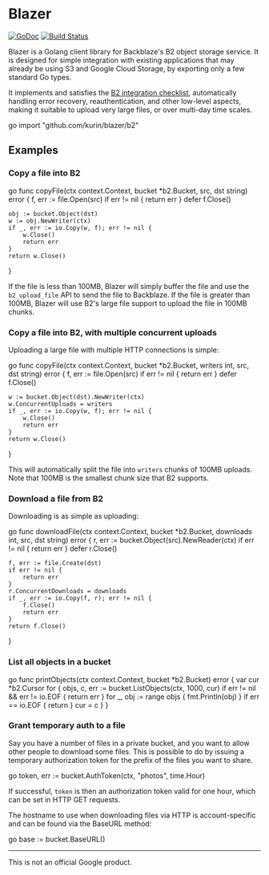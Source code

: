 Blazer
====

[![GoDoc](https://godoc.org/github.com/kurin/blazer/b2?status.svg)](https://godoc.org/github.com/kurin/blazer/b2)
[![Build Status](https://travis-ci.org/kurin/blazer.svg)](https://travis-ci.org/kurin/blazer)

Blazer is a Golang client library for Backblaze's B2 object storage service.
It is designed for simple integration with existing applications that may
already be using S3 and Google Cloud Storage, by exporting only a few standard
Go types.

It implements and satisfies the [B2 integration
checklist](https://www.backblaze.com/b2/docs/integration_checklist.html),
automatically handling error recovery, reauthentication, and other low-level
aspects, making it suitable to upload very large files, or over multi-day time
scales.

go
import "github.com/kurin/blazer/b2"


## Examples

### Copy a file into B2

go
func copyFile(ctx context.Context, bucket *b2.Bucket, src, dst string) error {
	f, err := file.Open(src)
	if err != nil {
		return err
	}
	defer f.Close()

	obj := bucket.Object(dst)
	w := obj.NewWriter(ctx)
	if _, err := io.Copy(w, f); err != nil {
		w.Close()
		return err
	}
	return w.Close()
}


If the file is less than 100MB, Blazer will simply buffer the file and use the
`b2_upload_file` API to send the file to Backblaze.  If the file is greater
than 100MB, Blazer will use B2's large file support to upload the file in 100MB
chunks.

### Copy a file into B2, with multiple concurrent uploads

Uploading a large file with multiple HTTP connections is simple:

go
func copyFile(ctx context.Context, bucket *b2.Bucket, writers int, src, dst string) error {
	f, err := file.Open(src)
	if err != nil {
		return err
	}
	defer f.Close()

	w := bucket.Object(dst).NewWriter(ctx)
	w.ConcurrentUploads = writers
	if _, err := io.Copy(w, f); err != nil {
		w.Close()
		return err
	}
	return w.Close()
}


This will automatically split the file into `writers` chunks of 100MB uploads.
Note that 100MB is the smallest chunk size that B2 supports.

### Download a file from B2

Downloading is as simple as uploading:

go
func downloadFile(ctx context.Context, bucket *b2.Bucket, downloads int, src, dst string) error {
	r, err := bucket.Object(src).NewReader(ctx)
	if err != nil {
		return err
	}
	defer r.Close()

	f, err := file.Create(dst)
	if err != nil {
		return err
	}
	r.ConcurrentDownloads = downloads
	if _, err := io.Copy(f, r); err != nil {
		f.Close()
		return err
	}
	return f.Close()
}


### List all objects in a bucket

go
func printObjects(ctx context.Context, bucket *b2.Bucket) error {
	var cur *b2.Cursor
	for {
		objs, c, err := bucket.ListObjects(ctx, 1000, cur)
		if err != nil && err != io.EOF {
			return err
		}
		for _, obj := range objs {
			fmt.Println(obj)
		}
		if err == io.EOF {
			return
		}
		cur = c
	}
}


### Grant temporary auth to a file

Say you have a number of files in a private bucket, and you want to allow other
people to download some files.  This is possible to do by issuing a temporary
authorization token for the prefix of the files you want to share.

go
token, err := bucket.AuthToken(ctx, "photos", time.Hour)


If successful, `token` is then an authorization token valid for one hour, which
can be set in HTTP GET requests.

The hostname to use when downloading files via HTTP is account-specific and can
be found via the BaseURL method:

go
base := bucket.BaseURL()


---

This is not an official Google product.
